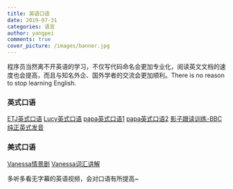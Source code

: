 ```yaml
---
title: 英语口语
date: 2019-07-31
categories: 语言
author: yangpei
comments: true
cover_picture: /images/banner.jpg
---
```


<!-- more -->

程序员当然离不开英语的学习，不仅写代码命名会更加专业化，阅读英文文档的速度也会提高，而且与知名外企、国外学者的交流会更加顺利。There is no reason to stop learning English.

### 英式口语
[ETJ英式口语](https://www.bilibili.com/video/BV15t411T7px)
[Lucy英式口语](https://www.bilibili.com/video/BV1Eb411n7i2)
[papa英式口语1](https://www.bilibili.com/video/BV1GJ411v78Z)
[papa英式口语2](https://www.bilibili.com/video/BV12b411K7jb)
[影子跟读训练-BBC](https://www.bilibili.com/video/BV1MC4y1h77B)
[纯正英式发音](https://www.bilibili.com/video/BV1VJ411X7uL)

### 美式口语
[Vanessa情景剧](https://www.bilibili.com/video/BV1u7411J7AC)
[Vanessa词汇讲解](https://www.bilibili.com/video/BV1TJ41147ub)

多听多看无字幕的英语视频，会对口语有所提高~